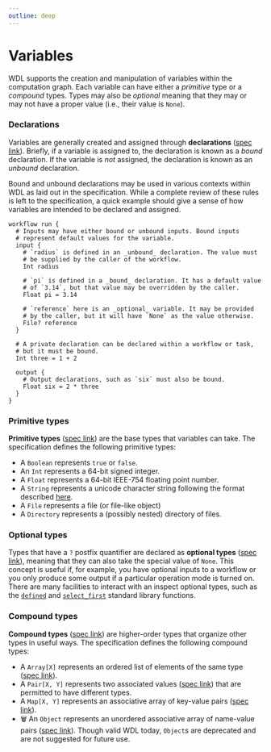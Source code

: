 ```yaml
---
outline: deep
---
```


# Variables

WDL supports the creation and manipulation of variables within the computation
graph. Each variable can have either a _primitive_ type or a _compound_ types.
Types may also be _optional_ meaning that they may or may not have a proper
value (i.e., their value is `None`).

### Declarations

Variables are generally created and assigned through **declarations** ([spec
link][spec-declarations]). Briefly, if a variable is assigned to, the declaration is
known as a _bound_ declaration. If the variable is _not_ assigned, the declaration is
known as an _unbound_ declaration.

Bound and unbound declarations may be used in various contexts within WDL as laid out in
the specification. While a complete review of these rules is left to the specification,
a quick example should give a sense of how variables are intended to be declared and
assigned.

```wdl
workflow run {
  # Inputs may have either bound or unbound inputs. Bound inputs
  # represent default values for the variable.
  input {
    # `radius` is defined in an _unbound_ declaration. The value must
    # be supplied by the caller of the workflow.
    Int radius

    # `pi` is defined in a _bound_ declaration. It has a default value
    # of `3.14`, but that value may be overridden by the caller.
    Float pi = 3.14

    # `reference` here is an _optional_ variable. It may be provided
    # by the caller, but it will have `None` as the value otherwise.
    File? reference
  }

  # A private declaration can be declared within a workflow or task,
  # but it must be bound.
  Int three = 1 + 2

  output {
    # Output declarations, such as `six` must also be bound.
    Float six = 2 * three
  }
}
```

### Primitive types

**Primitive types** ([spec link][spec-primitive-types]) are the base types that
variables can take. The specification defines the following primitive types:

* A `Boolean` represents `true` or `false`.
* An `Int` represents a 64-bit signed integer.
* A `Float` represents a 64-bit IEEE-754 floating point number.
* A `String` represents a unicode character string following the format described
  [here][spec-strings].
* A `File` represents a file (or file-like object)
* A `Directory` represents a (possibly nested) directory of files.

### Optional types

Types that have a `?` postfix quantifier are declared as **optional types** ([spec
link][spec-optional-types]), meaning that they can also take the special value of
`None`. This concept is useful if, for example, you have optional inputs to a workflow
or you only produce some output if a particular operation mode is turned on. There are
many facilities to interact with an inspect optional types, such as the [`defined`] and
[`select_first`] standard library functions.

### Compound types

**Compound types** ([spec link][spec-primitive-types]) are higher-order types that
organize other types in useful ways. The specification defines the following compound
types:

* A `Array[X]` represents an ordered list of elements of the same type ([spec
  link][spec-arrays]).
* A `Pair[X, Y]` represents two associated values ([spec link][spec-pairs]) that are
  permitted to have different types.
* A `Map[X, Y]` represents an associative array of key-value pairs ([spec
  link][spec-maps]).
* 🗑 An `Object` represents an unordered associative array of name-value pairs ([spec
  link][spec-maps]). Though valid WDL today, `Object`s are deprecated and are not
  suggested for future use.

[`defined`]: https://github.com/openwdl/wdl/blob/wdl-1.2/SPEC.md#select_first
[`select_first`]: https://github.com/openwdl/wdl/blob/wdl-1.2/SPEC.md#select_first
[spec-arrays]: https://github.com/openwdl/wdl/blob/wdl-1.2/SPEC.md#arrayx
[spec-objects]: https://github.com/openwdl/wdl/blob/wdl-1.2/SPEC.md#-object 
[spec-maps]: https://github.com/openwdl/wdl/blob/wdl-1.2/SPEC.md#mapp-y
[spec-pairs]: https://github.com/openwdl/wdl/blob/wdl-1.2/SPEC.md#pairx-y
[spec-declarations]: https://github.com/openwdl/wdl/blob/wdl-1.2/SPEC.md#declarations
[spec-optional-types]: https://github.com/openwdl/wdl/blob/wdl-1.2/SPEC.md#optional-types-and-none
[spec-primitive-types]: https://github.com/openwdl/wdl/blob/wdl-1.2/SPEC.md#primitive-types
[spec-strings]: https://github.com/openwdl/wdl/blob/wdl-1.2/SPEC.md#strings

